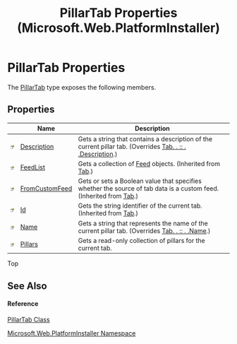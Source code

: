 ﻿---
title: PillarTab Properties  (Microsoft.Web.PlatformInstaller)
TOCTitle: PillarTab Properties
ms:assetid: Properties.T:Microsoft.Web.PlatformInstaller.PillarTab
ms:mtpsurl: https://msdn.microsoft.com/en-us/library/microsoft.web.platforminstaller.pillartab_properties(v=VS.90)
ms:contentKeyID: 22049679
ms.date: 05/02/2012
mtps_version: v=VS.90
---

# PillarTab Properties

The [PillarTab](pillartab-class-microsoft-web-platforminstaller.md) type exposes the following members.

## Properties

<table>
<thead>
<tr class="header">
<th> </th>
<th>Name</th>
<th>Description</th>
</tr>
</thead>
<tbody>
<tr class="odd">
<td><img src="images/Dd565996.pubproperty(en-us,VS.90).gif" title="Public property" alt="Public property" /></td>
<td><a href="pillartab-description-property-microsoft-web-platforminstaller.md">Description</a></td>
<td>Gets a string that contains a description of the current pillar tab. (Overrides <a href="tab-description-property-microsoft-web-platforminstaller.md">Tab. . :: . .Description</a>.)</td>
</tr>
<tr class="even">
<td><img src="images/Dd565996.pubproperty(en-us,VS.90).gif" title="Public property" alt="Public property" /></td>
<td><a href="tab-feedlist-property-microsoft-web-platforminstaller.md">FeedList</a></td>
<td>Gets a collection of <a href="feed-class-microsoft-web-platforminstaller.md">Feed</a> objects. (Inherited from <a href="tab-class-microsoft-web-platforminstaller.md">Tab</a>.)</td>
</tr>
<tr class="odd">
<td><img src="images/Dd565996.pubproperty(en-us,VS.90).gif" title="Public property" alt="Public property" /></td>
<td><a href="tab-fromcustomfeed-property-microsoft-web-platforminstaller.md">FromCustomFeed</a></td>
<td>Gets or sets a Boolean value that specifies whether the source of tab data is a custom feed. (Inherited from <a href="tab-class-microsoft-web-platforminstaller.md">Tab</a>.)</td>
</tr>
<tr class="even">
<td><img src="images/Dd565996.pubproperty(en-us,VS.90).gif" title="Public property" alt="Public property" /></td>
<td><a href="tab-id-property-microsoft-web-platforminstaller.md">Id</a></td>
<td>Gets the string identifier of the current tab. (Inherited from <a href="tab-class-microsoft-web-platforminstaller.md">Tab</a>.)</td>
</tr>
<tr class="odd">
<td><img src="images/Dd565996.pubproperty(en-us,VS.90).gif" title="Public property" alt="Public property" /></td>
<td><a href="pillartab-name-property-microsoft-web-platforminstaller.md">Name</a></td>
<td>Gets a string that represents the name of the current pillar tab. (Overrides <a href="tab-name-property-microsoft-web-platforminstaller.md">Tab. . :: . .Name</a>.)</td>
</tr>
<tr class="even">
<td><img src="images/Dd565996.pubproperty(en-us,VS.90).gif" title="Public property" alt="Public property" /></td>
<td><a href="pillartab-pillars-property-microsoft-web-platforminstaller.md">Pillars</a></td>
<td>Gets a read-only collection of pillars for the current tab.</td>
</tr>
</tbody>
</table>


Top

## See Also

#### Reference

[PillarTab Class](pillartab-class-microsoft-web-platforminstaller.md)

[Microsoft.Web.PlatformInstaller Namespace](microsoft-web-platforminstaller-namespace.md)

